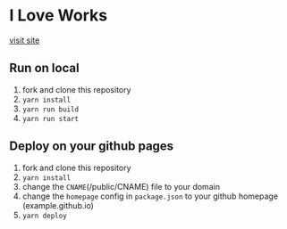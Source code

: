 # I Love Works

[visit site](https://ilove.works)

## Run on local
1. fork and clone this repository
2. `yarn install`
3. `yarn run build`
4. `yarn run start`

## Deploy on your github pages

1. fork and clone this repository
2. `yarn install`
3. change the `CNAME`(/public/CNAME) file to your domain
4. change the `homepage` config in `package.json` to your github homepage (example.github.io)
5. `yarn deploy`
